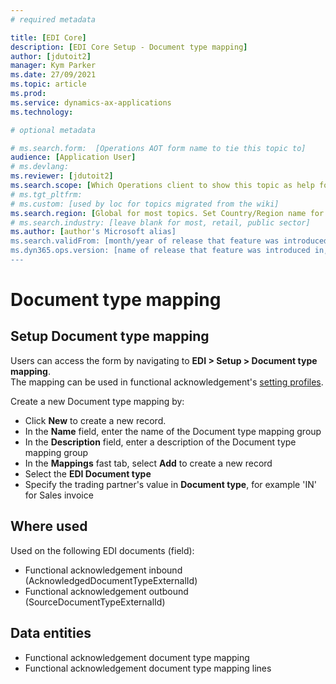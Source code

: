```yaml
---
# required metadata

title: [EDI Core]
description: [EDI Core Setup - Document type mapping]
author: [jdutoit2]
manager: Kym Parker
ms.date: 27/09/2021
ms.topic: article
ms.prod: 
ms.service: dynamics-ax-applications
ms.technology: 

# optional metadata

# ms.search.form:  [Operations AOT form name to tie this topic to]
audience: [Application User]
# ms.devlang: 
ms.reviewer: [jdutoit2]
ms.search.scope: [Which Operations client to show this topic as help for, to be set by content strategist, see list here: https://microsoft.sharepoint.com/teams/DynDoc/_layouts/15/WopiFrame.aspx?sourcedoc={23419e1c-eb64-42e9-aa9b-79875b428718}&action=edit&wd=target%28Core%20Dynamics%20AX%20CP%20requirements%2Eone%7C4CC185C0%2DEFAA%2D42CD%2D94B9%2D8F2A45E7F61A%2FVersions%20list%20for%20docs%20topics%7CC14BE630%2D5151%2D49D6%2D8305%2D554B5084593C%2F%29]
# ms.tgt_pltfrm: 
# ms.custom: [used by loc for topics migrated from the wiki]
ms.search.region: [Global for most topics. Set Country/Region name for localizations]
# ms.search.industry: [leave blank for most, retail, public sector]
ms.author: [author's Microsoft alias]
ms.search.validFrom: [month/year of release that feature was introduced in, in format yyyy-mm-dd]
ms.dyn365.ops.version: [name of release that feature was introduced in, see list here: https://microsoft.sharepoint.com/teams/DynDoc/_layouts/15/WopiFrame.aspx?sourcedoc={23419e1c-eb64-42e9-aa9b-79875b428718}&action=edit&wd=target%28Core%20Dynamics%20AX%20CP%20requirements%2Eone%7C4CC185C0%2DEFAA%2D42CD%2D94B9%2D8F2A45E7F61A%2FVersions%20list%20for%20docs%20topics%7CC14BE630%2D5151%2D49D6%2D8305%2D554B5084593C%2F%29]
---
```


# Document type mapping

## Setup Document type mapping
Users can access the form by navigating to **EDI > Setup > Document type mapping**. <br>
The mapping can be used in functional acknowledgement's [setting profiles](SETTING%20PROFILES/Functional%20acknowledgement.md).

Create a new Document type mapping by:
- Click **New** to create a new record. 
- In the **Name** field, enter the name of the Document type mapping group
- In the **Description** field, enter a description of the Document type mapping group
- In the **Mappings** fast tab, select **Add** to create a new record
- Select the **EDI Document type**
- Specify the trading partner's value in **Document type**, for example 'IN' for Sales invoice

## Where used
Used on the following EDI documents (field):
- Functional acknowledgement inbound (AcknowledgedDocumentTypeExternalId)
- Functional acknowledgement outbound (SourceDocumentTypeExternalId)

## Data entities
- Functional acknowledgement document type mapping
- Functional acknowledgement document type mapping lines


